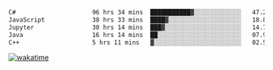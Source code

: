 <!--START_SECTION:waka-->

```txt
C#                     96 hrs 34 mins  ███████████▓░░░░░░░░░░░░░   47.23 %
JavaScript             38 hrs 33 mins  ████▓░░░░░░░░░░░░░░░░░░░░   18.86 %
Jupyter                30 hrs 14 mins  ███▓░░░░░░░░░░░░░░░░░░░░░   14.79 %
Java                   16 hrs 14 mins  ██░░░░░░░░░░░░░░░░░░░░░░░   07.95 %
C++                    5 hrs 11 mins   ▓░░░░░░░░░░░░░░░░░░░░░░░░   02.54 %
```

<!--END_SECTION:waka-->
[![wakatime](https://wakatime.com/badge/user/6c2f442e-41b4-42e3-bc06-d5d8203ad1da.svg)](https://wakatime.com/@6c2f442e-41b4-42e3-bc06-d5d8203ad1da)
